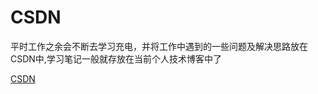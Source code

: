 # CSDN

​	平时工作之余会不断去学习充电，并将工作中遇到的一些问题及解决思路放在CSDN中,学习笔记一般就存放在当前个人技术博客中了

[CSDN](https://blog.csdn.net/qq_24800489)

